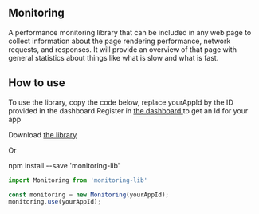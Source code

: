 ## Monitoring

A performance monitoring library that can be included in any web page to collect information about the page rendering performance, network requests, and responses. It will provide an overview of that page with general statistics about things like what is slow and what is fast.

## How to use
To use the library, copy the code below, replace yourAppId by the ID provided in the dashboard
Register in <a href="https://website-monitoring.vercel.app/login">the dashboard </a> to get an Id for your app

Download <a href="https://github.com/ArmanSarkisov/monitoring-lib/blob/es5-lib/index.js">the library</a>

Or

npm install --save 'monitoring-lib'

```javascript
import Monitoring from 'monitoring-lib' 

const monitoring = new Monitoring(yourAppId); 
monitoring.use(yourAppId); 
```

